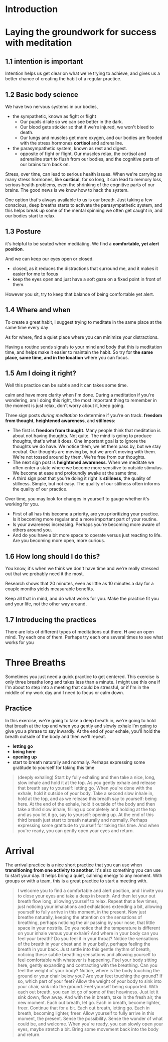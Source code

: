 
# Introduction

# Laying the groundwork for success with meditation
## 1.1 intention is important
Intention helps us get clear on what we're trying to achieve, and gives us a better chance of creating the habit of a regular practice. 

## 1.2 Basic body science


We have two nervous systems in our bodies,
* the sympathetic, known as fight or flight
    - Our pupils dilate so we can see better in the dark.
    - Our blood gets stickier so that if we're injured, we won't bleed to death.
    - Our lungs and muscles get more oxygen, and our bodies are flooded with the stress hormones **cortisol** and adrenaline.
* the parasympathetic system, known as rest and digest.
    - opposite of fight or flight. Our muscles relax, the cortisol and adrenaline start to flush from our bodies, and the cognitive parts of our brains turn back on.

Stress, over time, can lead to serious health issues. 
When we're carrying so many stress hormones, like **cortisol**, for so long, it can lead to memory loss, serious health problems, even the shrinking of the cognitive parts of our brains. The good news is we know how to hack the system.

One option that's always available to us is our breath. Just taking a few conscious, deep breaths starts to activate the parasympathetic system, and this helps break up some of the mental spinning we often get caught in, and our bodies start to relax

## 1.3 Posture
it's helpful to be seated when meditating. We find a **comfortable, yet alert position**.

And we can keep our eyes open or closed.
* closed, as it reduces the distractions that surround me, and it makes it easier for me to focus
* keep the eyes open and just have a soft gaze on a fixed point in front of them. 

However you sit, try to keep that balance of being comfortable yet alert.

## 1.4 Where and when

To create a great habit, I suggest trying to meditate in the same place at the same time every day

As for where, find a quiet place where you can minimize your distractions.

Having a routine sends signals to your mind and body that this is meditation time, and helps make it easier to maintain the habit. So try for **the same place, same time, and in the location** where you can focus.

## 1.5 Am I doing it right?
Well this practice can be subtle and it can takes some time.

calm and have more clarity when I'm done. During a meditation if you're wondering, am I doing this right, the most important thing to remember in the moment is just relax, don't worry about it, keep going. 

Three sign posts *during meditation* to determine if you're on track. **freedom from thought**, **heightened awareness**, and **stillness**:
* The first is **freedom from thought**. Many people think that meditation is about not having thoughts. Not quite. The mind is going to produce thoughts, that's what it does. One important goal is to ignore the thoughts we do have. We notice them, we let them pass by, but we stay neutral. Our thoughts are moving by, but we aren't moving with them. We're not tossed around by them. We're free from our thoughts. 
* The next sign post is **heightened awareness**. When we meditate we often enter a state where we become more sensitive to outside stimulus. We become at ease and profoundly awake at the same time. 
* A third sign post that you're doing it right is **stillness**, the quality of stillness. Simple, but not easy. The quality of our stillness often informs the quality of our practice.


Over time, you may look for changes in yourself to gauge whether it's working for you. 
* First of all has this become a priority, are you prioritizing your practice. Is it becoming more regular and a more important part of your routine.
* Is your awareness increasing. Perhaps you're becoming more aware of others around you. 
* And do you have a bit more space to operate versus just reacting to life. Are you becoming more open, more curious. 

## 1.6 How long should I do this?

You know, it's when we think we don't have time and we're really stressed out that we probably need it the most.

Research shows that 20 minutes, even as little as 10 minutes a day for a couple months yields measurable benefits. 

Keep all that in mind, and do what works for you. Make the practice fit you and your life, not the other way around.

## 1.7 Introducing the practices
There are lots of different types of meditations out there. 
H
ave an open mind. Try each one of them. Perhaps try each one several times to see what works for you

# Three Breaths

Sometimes you just need a quick practice to get centered. This exercise is only three breaths long and takes less than a minute. I might use this one if I'm about to step into a meeting that could be stressful, or if I'm in the middle of my work day and I need to focus or calm down. 

## Practice
In this exercise, we're going to take a deep breath in, we're going to hold that breath at the top and when you gently and slowly exhale I'm going to give you a phrase to say inwardly. At the end of your exhale, you'll hold the breath outside of the body and then we'll repeat. 
* **letting go**
* **being here**
* **opening up**
* start to breath naturally and normally. Perhaps expressing some gratitude to yourself for taking this time


>(deeply exhaling) Start by fully exhaling and then take a nice, long, slow inhale and hold it at the top. As you gently exhale and release that breath say to yourself: letting go. When you're done with the exhale, hold it outside of your body. Take a second slow inhale in, hold at the top, and as we release this breath say to yourself: being here. At the end of the exhale, hold it outside of the body and then take a third slow inhale, filling up completely and holding at the top and as you let it go, say to yourself: opening up. At the end of this third breath just start to breath naturally and normally. Perhaps expressing some gratitude to yourself for taking this time. And when you're ready, you can gently open your eyes and return.

# Arrival
The arrival practice is a nice short practice that you can use when **transitioning from one activity to another**. It's also something you can use to start your day. It helps bring a quiet, calming energy to any moment. With groups or with a team, this is a great practice to start a meeting with.

> I welcome you to find a comfortable and alert position, and I invite you to close your eyes and take a deep in breath. And then let your out breath flow long, allowing yourself to relax. Repeat that a few times, just noticing your inhalations and exhalations extending a bit, allowing yourself to fully arrive in this moment, in the present. Now just breathe naturally, keeping the attention on the sensations of breathing, perhaps noticing the air passing by your nose, that little space in your nostrils. Do you notice that the temperature is different on your inhale versus your exhale? And where in your body can you feel your breath? Do you feel it in your throat? Notice the sensations of the breath in your chest and in your belly, perhaps feeling the breath in your back. Just settle into this gentle rhythm of breath, noticing these subtle breathing sensations and allowing yourself to feel comfortable with whatever is happening. Feel your body sitting here, gently expanding and contracting with the breathing. Can you feel the weight of your body? Notice, where is the body touching the ground or your chair below you? Are your feet touching the ground? If so, which part of your feet? Allow the weight of your body to sink into your chair, sink into the ground. Feel yourself being supported. With each out breath, you can let go of some of that heaviness. Just let it sink down, flow away. And with the in breath, take in the fresh air, the new moment. Each out breath, let go. Each in breath, become lighter, freer. Continue that for a bit. Each out breath, letting go. Each in breath, becoming lighter, freer. Allow yourself to fully arrive in this moment, the present. Sense the possibility. Sense the wonder of what could be, and welcome. When you're ready, you can slowly open your eyes, maybe stretch a bit. Bring some movement back into the body and return.

















